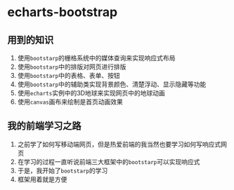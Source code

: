 # echarts-bootstrap

## 用到的知识
1. 使用`bootstarp`的栅格系统中的媒体查询来实现响应式布局
2. 使用`bootstarp`中的排版对网页进行排版
3. 使用`bootstarp`中的表格、表单、按钮
4. 使用`bootstarp`中的辅助类实现背景颜色、清楚浮动、显示隐藏等功能
5. 使用`echarts`实例中的3D地球来实现网页中的地球动画
6. 使用`canvas`画布来绘制是首页动画效果
## 我的前端学习之路
1. 之前学了如何写移动端网页，但是热爱前端的我当然也要学习如何写响应式网页
2. 在学习的过程一直听说前端三大框架中的`bootstarp`可以实现响应式
3. 于是，我开始了`bootstarp`的学习
4. 框架用着就是方便

